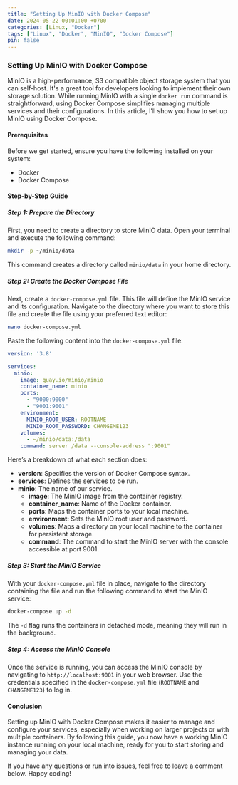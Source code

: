```yaml
---
title: "Setting Up MinIO with Docker Compose"
date: 2024-05-22 00:01:00 +0700
categories: [Linux, "Docker"]
tags: ["Linux", "Docker", "MinIO", "Docker Compose"]
pin: false
---
```


### Setting Up MinIO with Docker Compose

MinIO is a high-performance, S3 compatible object storage system that you can self-host. It's a great tool for developers looking to implement their own storage solution. While running MinIO with a single `docker run` command is straightforward, using Docker Compose simplifies managing multiple services and their configurations. In this article, I'll show you how to set up MinIO using Docker Compose.

#### Prerequisites

Before we get started, ensure you have the following installed on your system:
- Docker
- Docker Compose

#### Step-by-Step Guide

##### Step 1: Prepare the Directory

First, you need to create a directory to store MinIO data. Open your terminal and execute the following command:

```bash
mkdir -p ~/minio/data
```

This command creates a directory called `minio/data` in your home directory.

##### Step 2: Create the Docker Compose File

Next, create a `docker-compose.yml` file. This file will define the MinIO service and its configuration. Navigate to the directory where you want to store this file and create the file using your preferred text editor:

```bash
nano docker-compose.yml
```

Paste the following content into the `docker-compose.yml` file:

```yaml
version: '3.8'

services:
  minio:
    image: quay.io/minio/minio
    container_name: minio
    ports:
      - "9000:9000"
      - "9001:9001"
    environment:
      MINIO_ROOT_USER: ROOTNAME
      MINIO_ROOT_PASSWORD: CHANGEME123
    volumes:
      - ~/minio/data:/data
    command: server /data --console-address ":9001"
```

Here’s a breakdown of what each section does:

- **version**: Specifies the version of Docker Compose syntax.
- **services**: Defines the services to be run.
- **minio**: The name of our service.
  - **image**: The MinIO image from the container registry.
  - **container_name**: Name of the Docker container.
  - **ports**: Maps the container ports to your local machine.
  - **environment**: Sets the MinIO root user and password.
  - **volumes**: Maps a directory on your local machine to the container for persistent storage.
  - **command**: The command to start the MinIO server with the console accessible at port 9001.

##### Step 3: Start the MinIO Service

With your `docker-compose.yml` file in place, navigate to the directory containing the file and run the following command to start the MinIO service:

```bash
docker-compose up -d
```

The `-d` flag runs the containers in detached mode, meaning they will run in the background.

##### Step 4: Access the MinIO Console

Once the service is running, you can access the MinIO console by navigating to `http://localhost:9001` in your web browser. Use the credentials specified in the `docker-compose.yml` file (`ROOTNAME` and `CHANGEME123`) to log in.

#### Conclusion

Setting up MinIO with Docker Compose makes it easier to manage and configure your services, especially when working on larger projects or with multiple containers. By following this guide, you now have a working MinIO instance running on your local machine, ready for you to start storing and managing your data.

If you have any questions or run into issues, feel free to leave a comment below. Happy coding!
